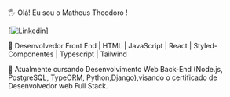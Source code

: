 🖐️ Olá! Eu sou o Matheus Theodoro !

[![Linkedin](https://img.shields.io/badge/LinkedIn-0077B5?style=for-the-badge&logo=linkedin&logoColor=white)]

📱 Desenvolvedor Front End | HTML | JavaScript | React | Styled-Componentes | Typescript | Tailwind

🌱 Atualmente cursando Desenvolvimento Web Back-End (Node.js, PostgreSQL, TypeORM, Python,Django),visando o certificado de Desenvolvedor web Full Stack.

